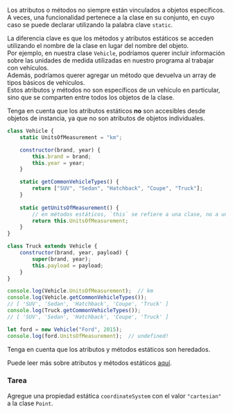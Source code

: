 Los atributos o métodos no siempre están vinculados a objetos específicos.  
A veces, una funcionalidad pertenece a la clase en su conjunto, en cuyo caso se puede declarar utilizando la palabra clave `static`.

La diferencia clave es que los métodos y atributos estáticos se acceden utilizando el nombre de la clase en lugar del nombre del objeto.  
Por ejemplo, en nuestra clase `Vehicle`, podríamos querer incluir información sobre las unidades de medida utilizadas en nuestro programa al trabajar con vehículos.  
Además, podríamos querer agregar un método que devuelva un array de tipos básicos de vehículos.  
Estos atributos y métodos no son específicos de un vehículo en particular, sino que se comparten entre todos los objetos de la clase.

Tenga en cuenta que los atributos estáticos **no** son accesibles desde objetos de instancia, ya que no son atributos de objetos individuales.

```javascript
class Vehicle {
    static UnitsOfMeasurement = "km";

    constructor(brand, year) {
        this.brand = brand;
        this.year = year;
    }

    static getCommonVehicleTypes() {
        return ["SUV", "Sedan", "Hatchback", "Coupe", "Truck"];
    }
    
    static getUnitsOfMeasurement() {
        // en métodos estáticos, `this` se refiere a una clase, no a una instancia de objeto
        return this.UnitsOfMeasurement;
    }
}

class Truck extends Vehicle {
    constructor(brand, year, payload) {
        super(brand, year);
        this.payload = payload;
    }
}

console.log(Vehicle.UnitsOfMeasurement);  // km
console.log(Vehicle.getCommonVehicleTypes());
// [ 'SUV', 'Sedan', 'Hatchback', 'Coupe', 'Truck' ]
console.log(Truck.getCommonVehicleTypes());
// [ 'SUV', 'Sedan', 'Hatchback', 'Coupe', 'Truck' ]

let ford = new Vehicle("Ford", 2015);
console.log(ford.UnitsOfMeasurement);  // undefined!
```

Tenga en cuenta que los atributos y métodos estáticos son heredados.  

Puede leer más sobre atributos y métodos estáticos [aquí](https://developer.mozilla.org/en-US/docs/Web/JavaScript/Reference/Classes/static).

### Tarea  
Agregue una propiedad estática `coordinateSystem` con el valor `"cartesian"` a la clase `Point`.